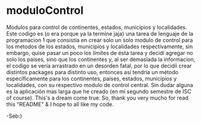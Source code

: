 # moduloControl
Modulos para control de continentes, estados, municipios y localidades.
Este codigo es (o era porque ya la termine jaja) una tarea de lenguaje de la programacion 1 que consistía en crear solo un solo modulo de control para los  metodos de los estados, municipios y localidades respectivamente,
sin embargo, quise pasar un poco los límites de ésta tarea y decidí agregar no solo los paises, sino que los continentes y, al ser demasiada la informacion, el codigo se
vería arrastrado en un desorden fatal, por lo que decidíi crear distintos packages para distinto uso, entonces así tendría un método específicamente para los continentes,
países, estados, municipios y localidades, con su respectivo modulo de control central.
Sin dudar alguna es la aplicación mas larga que he creado (en mi segundo semestre de ISC of course). This's a dream come true.
So, thank you very mucho for read this "README" & I hope to all like my code.

-Seb:)
